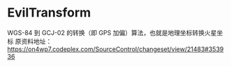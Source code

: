 # EvilTransform
WGS-84 到 GCJ-02 的转换（即 GPS 加偏）算法，也就是地理坐标转换火星坐标
原资料地址：https://on4wp7.codeplex.com/SourceControl/changeset/view/21483#353936
